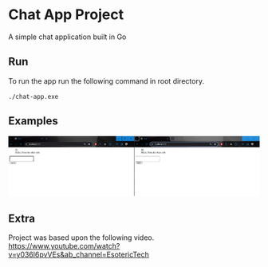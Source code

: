 # Chat App Project
A simple chat application built in Go

## Run
To run the app run the following command in root directory.
```shell
./chat-app.exe
```

## Examples
![img.png](example.png)

## Extra
Project was based upon the following video.
https://www.youtube.com/watch?v=y036l6pvVEs&ab_channel=EsotericTech